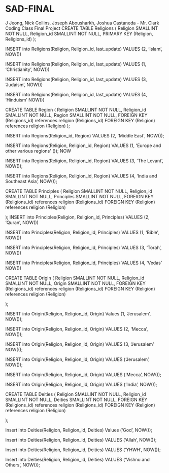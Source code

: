 # SAD-FINAL
J Jeong, Nick Collins, Joseph Abousharkh, Joshua Castaneda - Mr. Clark Coding Class Final Project
CREATE TABLE Religions (
	Religion SMALLINT NOT NULL,
	Religion_id SMALLINT NOT NULL,
	PRIMARY KEY (Religion, Religions_id)
);


INSERT into Religions(Religion, Religion_id, last_update)
VALUES (2, ‘Islam’, NOW())


INSERT into Religions(Religion, Religion_id, last_update)
VALUES (1, ‘Christianity’, NOW())
 
INSERT into Religions(Religion, Religion_id, last_update)
VALUES (3, ‘Judaism’, NOW())


INSERT into Religions(Religion, Religion_id, last_update)
VALUES (4, ‘Hinduism’ NOW())






CREATE TABLE Region (
	Religion SMALLINT NOT NULL,
	Religion_id SMALLINT NOT NULL,
	Region SMALLINT NOT NULL,
	FOREIGN KEY (Religions_id) references religion (Religions_id)
	FOREIGN KEY (Religion) references religion (Religion)
);




INSERT into Regions(Religion_id, Region)
VALUES  (2, 'Middle East', NOW());


INSERT into Regions(Religion, Religion_id, Region)
VALUES (1, 'Europe and other various regions' ()); NOW


INSERT into Regions(Religion, Religion_id, Region)
VALUES (3, 'The Levant’, NOW());


INSERT into Regions(Religion, Religion_id, Region)
VALUES (4, ‘India and Southeast Asia’, NOW());




CREATE TABLE Principles (
	Religion SMALLINT NOT NULL,
	Religion_id SMALLINT NOT NULL,
	Principles SMALLINT NOT NULL,
	FOREIGN KEY (Religions_id) references religion (Religions_id)
	FOREIGN KEY (Religion) references religion (Religion)


);
INSERT into Principles(Religion, Religion_id, Principles)
VALUES (2, ‘Quran’, NOW())


INSERT into Principles(Religion, Religion_id, Principles)
VALUES (1, ‘Bible’, NOW())
 
INSERT into Principles(Religion, Religion_id, Principles)
VALUES (3, ‘Torah’, NOW())


INSERT into Principles(Religion, Religion_id, Principles)
VALUES (4, ‘Vedas’ NOW())






	
CREATE TABLE Origin (
	Religion SMALLINT NOT NULL,
	Religion_id SMALLINT NOT NULL,
	Origin SMALLINT NOT NULL,
	FOREIGN KEY (Religions_id) references religion (Religions_id)
	FOREIGN KEY (Religion) references religion (Religion)


);


INSERT into Origin(Religion, Religion_id, Origin)
Values (1, ‘Jerusalem’, NOW());


INSERT into Origin(Religion, Religion_id, Origin)
VALUES (2, ‘Mecca’, NOW());


INSERT into Origin(Religion, Religion_id, Origin)
VALUES (3, ‘Jerusalem’ NOW(();


INSERT into Origin(Religion, Religion_id, Origin)
VALUES (‘Jerusalem’, NOW());


INSERT into Origin(Religion, Religion_id, Origin)
VALUES (‘Mecca’, NOW());




INSERT into Origin(Religion, Religion_id, Origin)
VALUES (‘India’, NOW());





CREATE TABLE Deities (
Religion SMALLINT NOT NULL,
	Religion_id SMALLINT NOT NULL,
	Deities SMALLINT NOT NULL,
	FOREIGN KEY (Religions_id) references religion (Religions_id)
	FOREIGN KEY (Religion) references religion (Religion)


);




Insert into Deities(Religion, Religion_id, Deities)
Values (‘God’, NOW());


Insert into Deities(Religion, Religion_id, Deities)
VALUES (‘Allah’, NOW());


Insert into Deities(Religion, Religion_id, Deities)
VALUES (‘YHWH’, NOW());


Insert into Deities(Religion, Religion_id, Deities)
VALUES (‘Vishnu and Others’, NOW());


